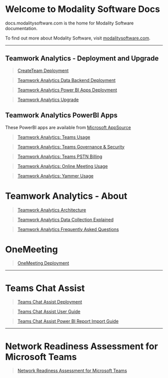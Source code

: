 # Welcome to Modality Software Docs

docs.modalitysoftware.com is the home for Modality Software documentation.

To find out more about Modality Software, visit [modalitysoftware.com](https://www.modalitysoftware.com).

---

## Teamwork Analytics  - Deployment and Upgrade

> [CreateTeam Deployment](CreateTeam)

> [Teamwork Analytics Data Backend Deployment](twa/README.md)

> [Teamwork Analytics Power BI Apps Deployment](twa/PowerBIAppsAdminInstallGuide.md)

> [Teamwork Analytics Upgrade](twa/UpgradingTeamworkAnalytics.md)

## Teamwork Analytics PowerBI Apps

These PowerBI apps are available from [Microsoft AppSource](https://modalitysoftware.com/twa)

> [Teamwork Analytics: Teams Usage](twa/ModalityTeamsUsage.md)

> [Teamwork Analytics: Teams Governance & Security](twa/ModalityTeamsGovernanceAndSecurity.md)

> [Teamwork Analytics: Teams PSTN Billing](twa/ModalityPSTNBilling.md)

> [Teamwork Analytics: Online Meeting Usage](twa/ModalityOnlineMeetingUsage.md)

> [Teamwork Analytics: Yammer Usage](twa/ModalityYammerUsage.md)

# Teamwork Analytics - About

> [Teamwork Analytics Architecture](twa/TWA-Architecture-Overview.md)

> [Teamwork Analytics Data Collection Explained](twa/TeamworkAnalyticsDataCollectionExplained.md)

> [Teamwork Analytics Frequently Asked Questions](twa/TWA-FAQ.md)

# OneMeeting

> [OneMeeting Deployment](CreateTeam)

---

# Teams Chat Assist

> [Teams Chat Assist Deployment](TeamsChatAssist)

> [Teams Chat Assist User Guide](TeamsChatAssist/userguide.md)

> [Teams Chat Assist Power BI Report Import Guide](TeamsChatAssist/powerBiReport.md)

---

# Network Readiness Assessment for Microsoft Teams

> [Network Readiness Assessment for Microsoft Teams](/TeamsNetworkReadiness/Network%20Readiness%20Assessment%20for%20Microsoft%20Teams.html)


